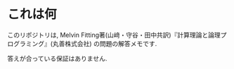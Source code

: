 # これは何
このリポジトリは,
Melvin Fitting著(山﨑・守谷・田中共訳)『計算理論と論理プログラミング』(丸善株式会社)
の問題の解答メモです.

答えが合っている保証はありません.
